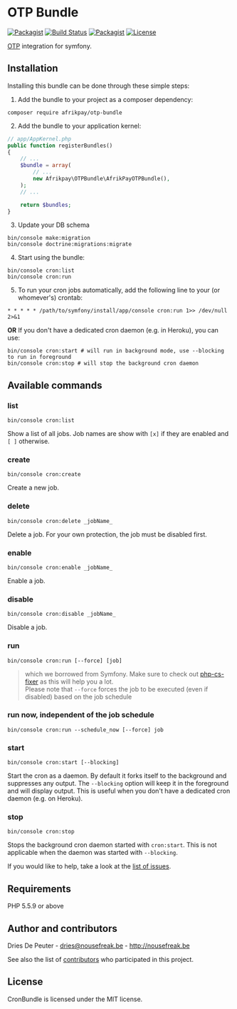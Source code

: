 OTP Bundle
===========

 [![Packagist](https://img.shields.io/packagist/v/cron/cron-bundle.svg?style=flat-square)](https://packagist.org/packages/cron/cron-bundle)
 [![Build Status](https://img.shields.io/travis/Cron/Symfony-Bundle.svg?style=flat-square)](https://travis-ci.org/Cron/Symfony-Bundle)
 [![Packagist](https://img.shields.io/packagist/dt/Cron/Cron-Bundle.svg?style=flat-square)](https://packagist.org/packages/cron/cron-bundle)
 [![License](https://img.shields.io/badge/license-MIT-blue.svg?style=flat-square)](LICENSE)
 
[OTP](https://github.com/Cron/Cron) integration for symfony.

Installation
------------

Installing this bundle can be done through these simple steps:

1. Add the bundle to your project as a composer dependency:
```shell
composer require afrikpay/otp-bundle
```

2. Add the bundle to your application kernel:
```php
// app/AppKernel.php
public function registerBundles()
{
    // ...
    $bundle = array(
        // ...
        new Afrikpay\OTPBundle\AfrikPayOTPBundle(),
    );
    // ...

    return $bundles;
}
```

3. Update your DB schema
```shell
bin/console make:migration
bin/console doctrine:migrations:migrate
```

4. Start using the bundle:
```shell
bin/console cron:list
bin/console cron:run
```

5. To run your cron jobs automatically, add the following line to your (or whomever's) crontab:
```
* * * * * /path/to/symfony/install/app/console cron:run 1>> /dev/null 2>&1
```
  **OR**
  If you don't have a dedicated cron daemon (e.g. in Heroku), you can use:
```shell
bin/console cron:start # will run in background mode, use --blocking to run in foreground
bin/console cron:stop # will stop the background cron daemon
```

Available commands
------------------

### list
```shell
bin/console cron:list
```
Show a list of all jobs. Job names are show with ```[x]``` if they are enabled and ```[ ]``` otherwise.

### create
```shell
bin/console cron:create
```
Create a new job.

### delete
```shell
bin/console cron:delete _jobName_
```
Delete a job. For your own protection, the job must be disabled first.

### enable
```shell
bin/console cron:enable _jobName_
```
Enable a job.

### disable
```shell
bin/console cron:disable _jobName_
```
Disable a job.

### run
```shell
bin/console cron:run [--force] [job]
```
> which we borrowed from Symfony. 
> Make sure to check out [php-cs-fixer](https://github.com/fabpot/PHP-CS-Fixer) as this will help you a lot.  
> Please note that `--force` forces the job to be executed (even if disabled) based on the job schedule  

### run now, independent of the job schedule
```shell
bin/console cron:run --schedule_now [--force] job
```

### start
```shell
bin/console cron:start [--blocking]
```
Start the cron as a daemon. By default it forks itself to the background and suppresses any output. The `--blocking` option will keep it in the foreground and will display output. This is useful when you don't have a dedicated cron daemon (e.g. on Heroku).

### stop
```shell
bin/console cron:stop
```
Stops the background cron daemon started with `cron:start`. This is not applicable when the daemon was started with `--blocking`.

If you would like to help, take a look at the [list of issues](http://github.com/Cron/CronBundle/issues).

Requirements
------------

PHP 5.5.9 or above

Author and contributors
-----------------------

Dries De Peuter - <dries@nousefreak.be> - <http://nousefreak.be>

See also the list of [contributors](https://github.com/Cron/CronBundle/contributors) who participated in this project.

License
-------

CronBundle is licensed under the MIT license.
